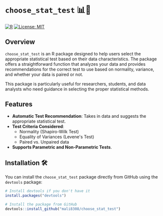 # `choose_stat_test` 📊🧠

[![R](https://img.shields.io/badge/R-%3E%3D%203.5.0-blue)](https://www.r-project.org/)
[![License: MIT](https://img.shields.io/badge/License-MIT-green.svg)](https://opensource.org/licenses/MIT)

## Overview

`choose_stat_test` is an R package designed to help users select the appropriate statistical test based on their data characteristics. The package offers a straightforward function that analyzes your data and provides recommendations for the correct test to use based on normality, variance, and whether your data is paired or not.

This package is particularly useful for researchers, students, and data analysts who need guidance in selecting the proper statistical methods.

## Features

- **Automatic Test Recommendation**: Takes in data and suggests the appropriate statistical test.
- **Test Criteria Considered**:
  - Normality (Shapiro-Wilk Test)
  - Equality of Variances (Levene's Test)
  - Paired vs. Unpaired data
- **Supports Parametric and Non-Parametric Tests**.

## Installation 🛠️

You can install the `choose_stat_test` package directly from GitHub using the `devtools` package:

```r
# Install devtools if you don't have it
install.packages("devtools")

# Install the package from GitHub
devtools::install_github("mali8308/choose_stat_test")

